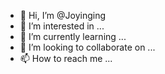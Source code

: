 - 👋 Hi, I’m @Joyinging
- 👀 I’m interested in ...
- 🌱 I’m currently learning ...
- 💞️ I’m looking to collaborate on ...
- 📫 How to reach me ...

